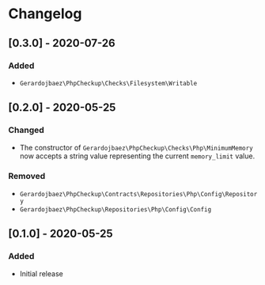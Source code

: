 # Changelog

## [0.3.0] - 2020-07-26

### Added

- `Gerardojbaez\PhpCheckup\Checks\Filesystem\Writable`

## [0.2.0] - 2020-05-25

### Changed

- The constructor of `Gerardojbaez\PhpCheckup\Checks\Php\MinimumMemory` now accepts a string value representing the current `memory_limit` value.

### Removed

- `Gerardojbaez\PhpCheckup\Contracts\Repositories\Php\Config\Repository`
- `Gerardojbaez\PhpCheckup\Repositories\Php\Config\Config`

## [0.1.0] - 2020-05-25

### Added

- Initial release
